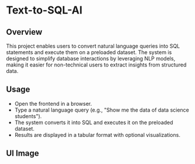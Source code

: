 # Text-to-SQL-AI

## Overview
This project enables users to convert natural language queries into SQL statements and execute them on a preloaded dataset. The system is designed to simplify database interactions by leveraging NLP models, making it easier for non-technical users to extract insights from structured data.
 
## Usage
- Open the frontend in a browser.
- Type a natural language query (e.g., "Show me the data of data science students").
- The system converts it into SQL and executes it on the preloaded dataset.
- Results are displayed in a tabular format with optional visualizations.

## UI Image

